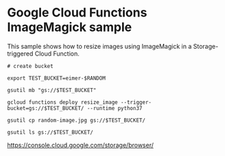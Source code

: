 # Google Cloud Functions ImageMagick sample

This sample shows how to resize images using ImageMagick in a Storage-triggered Cloud Function.

``` 
# create bucket

export TEST_BUCKET=eimer-$RANDOM

gsutil mb "gs://$TEST_BUCKET"

gcloud functions deploy resize_image --trigger-bucket=gs://$TEST_BUCKET/ --runtime python37

gsutil cp random-image.jpg gs://$TEST_BUCKET/

gsutil ls gs://$TEST_BUCKET/

```

https://console.cloud.google.com/storage/browser/